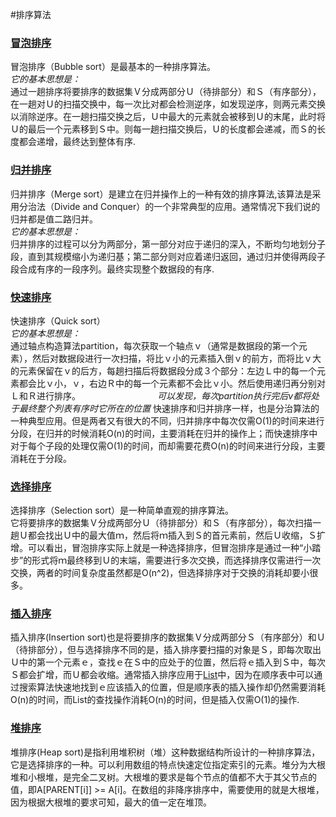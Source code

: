 #排序算法

### [冒泡排序](./bubble_sort.h)                                                                 

冒泡排序（Bubble sort）是最基本的一种排序算法。                                                                                 
*它的基本思想是：*                        
通过一趟排序将要排序的数据集Ｖ分成两部分Ｕ（待排部分）和Ｓ（有序部分），在一趟对Ｕ的扫描交换中，每一次比对都会检测逆序，如发现逆序，则两元素交换以消除逆序。在一趟扫描交换之后，Ｕ中最大的元素就会被移到Ｕ的末尾，此时将Ｕ的最后一个元素移到Ｓ中。则每一趟扫描交换后，Ｕ的长度都会递减，而Ｓ的长度都会递增，最终达到整体有序.

### [归并排序](./merge_sort.h)                                                                  

归并排序（Merge sort）是建立在归并操作上的一种有效的排序算法,该算法是采用分治法（Divide and Conquer）的一个非常典型的应用。通常情况下我们说的归并都是值二路归并。                                                                   
*它的基本思想是：*                                                                                          
归并排序的过程可以分为两部分，第一部分对应于递归的深入，不断均匀地划分子段，直到其规模缩小为递归基；第二部分则对应着递归返回，通过归并使得两段子段合成有序的一段序列。最终实现整个数据段的有序.

### [快速排序](./quick_sort.h)                                                                  

快速排序（Quick sort）                                                                  
*它的基本思想是：*                                                                                          
通过轴点构造算法partition，每次获取一个轴点ｖ（通常是数据段的第一个元素），然后对数据段进行一次扫描，将比ｖ小的元素插入倒ｖ的前方，而将比ｖ大的元素保留在ｖ的后方，每趟扫描后将数据段分成３个部分：左边Ｌ中的每一个元素都会比ｖ小，ｖ，右边Ｒ中的每一个元素都不会比ｖ小。然后使用递归再分别对Ｌ和Ｒ进行排序。　　　　　　　　　
*可以发现，每次partition执行完后v都将处于最终整个列表有序时它所在的位置*
快速排序和归并排序一样，也是分治算法的一种典型应用。但是两者又有很大的不同，归并排序中每次仅需O(1)的时间来进行分段，在归并的时候消耗O(n)的时间，主要消耗在归并的操作上；而快速排序中对于每个子段的处理仅需O(1)的时间，而却需要花费O(n)的时间来进行分段，主要消耗在于分段。

### [选择排序](./selection_sort.h)

选择排序（Selection sort）是一种简单直观的排序算法。                               
它将要排序的数据集Ｖ分成两部分Ｕ（待排部分）和Ｓ（有序部分），每次扫描一趟Ｕ都会找出Ｕ中的最大值ｍ，然后将ｍ插入到Ｓ的首元素前，然后Ｕ收缩，Ｓ扩增。可以看出，冒泡排序实际上就是一种选择排序，但冒泡排序是通过一种“小踏步”的形式将ｍ最终移到Ｕ的末端，需要进行多次交换，而选择排序仅需进行一次交换，两者的时间复杂度虽然都是O(n^2)，但选择排序对于交换的消耗却要小很多。

### [插入排序](./insert_sort.h)

插入排序(Insertion sort)也是将要排序的数据集Ｖ分成两部分Ｓ（有序部分）和Ｕ（待排部分），但与选择排序不同的是，插入排序要扫描的对象是Ｓ，即每次取出Ｕ中的第一个元素ｅ，查找ｅ在Ｓ中的应处于的位置，然后将ｅ插入到Ｓ中，每次Ｓ都会扩增，而Ｕ都会收缩。通常插入排序应用于[List](../list)中，因为在顺序表中可以通过搜索算法快速地找到ｅ应该插入的位置，但是顺序表的插入操作却仍然需要消耗O(n)的时间，而List的查找操作消耗O(n)的时间，但是插入仅需O(1)的操作.

### [堆排序](./heap_sort.h)

堆排序(Heap sort)是指利用堆积树（堆）这种数据结构所设计的一种排序算法，它是选择排序的一种。可以利用数组的特点快速定位指定索引的元素。堆分为大根堆和小根堆，是完全二叉树。大根堆的要求是每个节点的值都不大于其父节点的值，即A[PARENT[i]] >= A[i]。在数组的非降序排序中，需要使用的就是大根堆，因为根据大根堆的要求可知，最大的值一定在堆顶。


